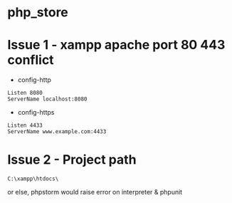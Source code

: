 # php_store

# Issue 1 - xampp apache port 80 443 conflict

- config-http
```
Listen 8080
ServerName localhost:8080
```
- config-https
```
Listen 4433
ServerName www.example.com:4433
```

# Issue 2 - Project path

```C:\xampp\htdocs\```

or else, phpstorm would raise error on interpreter & phpunit
